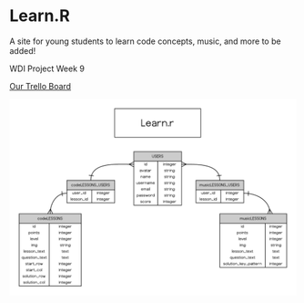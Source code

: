 Learn.R
=======

A site for young students to learn code concepts, music, and more to be added!

WDI Project Week 9

[Our Trello Board](https://trello.com/b/cyHEYK2C/learn-r)

![erd](learnRERDv2.png)


